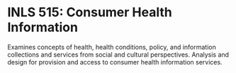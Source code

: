 # INLS 515: Consumer Health Information

Examines concepts of health, health conditions, policy, and information collections and services from social and cultural perspectives. Analysis and design for provision and access to consumer health information services.